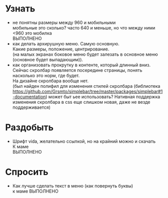 # Узнать
- не понятны размеры между 960 и мобильными \
мобильные это сколько? часто 640 и меньше, но что между ними\
<960 это мобилка\
ВЫПОЛНЕНО
- как делать архирушную меню. Самую основную. \
Какие размеры, положение, центрирование.\
(на малых экранах боковое меню будет залезать в основное меню (основное будет выпадающим)).
- как организовать прокрутку в контенте, который длинный вниз.\
Сейчас скролбар появляется посередине страницы, понять насколько это норм, где будет. \
На дизайне скролбара вообще нет.\
(был найден полифил для изменения стилей скролбара (библиотека https://github.com/Grsmto/simplebar/tree/master/packages/simplebar#1-documentation) может быт ьее использовать? Нативная поддержка изменения скролбара в css еще слишком новая, даже не везде поддерживается)


# Раздобыть
- Шрифт vida, желательно ссылкой, но на крайний можно и скачать\
К маме \
ВЫПОЛНЕНО

# Спросить
- Как лучше сделать текст в меню (как повернуть буквы)\
к маме
ВЫПОЛНЕНО